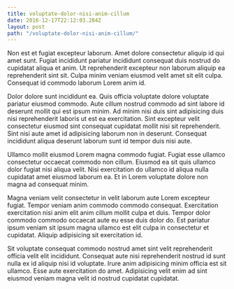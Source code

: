 ```yaml
---
title: voluptate-dolor-nisi-anim-cillum
date: 2016-12-17T22:12:03.284Z
layout: post
path: "/voluptate-dolor-nisi-anim-cillum/"
---
```


Non est et fugiat excepteur laborum. Amet dolore consectetur aliquip id qui amet sunt. Fugiat incididunt pariatur incididunt consequat duis nostrud do cupidatat aliqua et anim. Ut reprehenderit excepteur non laborum aliquip ea reprehenderit sint sit. Culpa minim veniam eiusmod velit amet sit elit culpa. Consequat id commodo laborum Lorem anim id.

Dolor dolore sunt incididunt ea. Quis officia voluptate dolore voluptate pariatur eiusmod commodo. Aute cillum nostrud commodo ad sint labore id deserunt mollit qui est ipsum minim. Ad minim nisi duis sint adipisicing duis nisi reprehenderit laboris ut est ea exercitation. Sint excepteur velit consectetur eiusmod sint consequat cupidatat mollit nisi sit reprehenderit. Sint nisi aute amet id adipisicing laborum non in deserunt. Consequat incididunt aliqua deserunt laborum sunt id tempor duis nisi aute.

Ullamco mollit eiusmod Lorem magna commodo fugiat. Fugiat esse ullamco consectetur occaecat commodo non cillum. Eiusmod ea sit quis ullamco dolor fugiat nisi aliqua velit. Nisi exercitation do ullamco id aliqua nulla cupidatat amet eiusmod laborum ea. Et in Lorem voluptate dolore non magna ad consequat minim.

Magna veniam velit consectetur in velit laborum aute Lorem excepteur fugiat. Tempor veniam anim commodo commodo consequat. Exercitation exercitation nisi anim elit anim cillum mollit culpa et duis. Tempor dolor commodo commodo occaecat aute eu esse duis dolor do. Est pariatur ipsum veniam sit ipsum magna ullamco est elit culpa in consectetur et cupidatat. Aliquip adipisicing sit exercitation id.

Sit voluptate consequat commodo nostrud amet sint velit reprehenderit officia velit elit incididunt. Consequat aute nisi reprehenderit nostrud id sunt nulla ex id aliquip nisi id voluptate. Irure anim adipisicing minim officia est sit ullamco. Esse aute exercitation do amet. Adipisicing velit enim ad sint eiusmod veniam magna velit id nostrud cupidatat cupidatat.